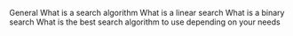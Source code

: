 
General
What is a search algorithm
What is a linear search
What is a binary search
What is the best search algorithm to use depending on your needs